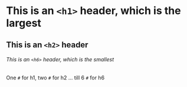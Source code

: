# This is an `<h1>` header, which is the largest

## This is an `<h2>` header

###### This is an `<h6>` header, which is the smallest

One `#` for h1, two `#` for h2 ... till 6 `#` for h6
